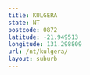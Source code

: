 ```yaml
---
title: KULGERA
state: NT
postcode: 0872
latitude: -21.949513
longitude: 131.298809
url: /nt/kulgera/
layout: suburb
---
```

